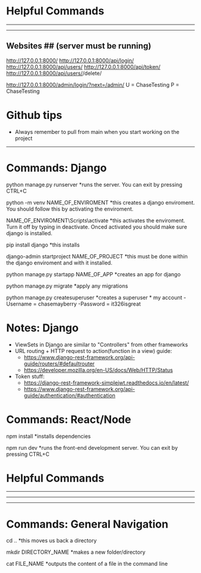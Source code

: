 # Helpful Commands
-------------------
-------------------
## Websites ## (server must be running)
http://127.0.0.1:8000/
http://127.0.0.1:8000/api/login/
http://127.0.0.1:8000/api/users/
http://127.0.0.1:8000/api/token/
http://127.0.0.1:8000/api/users/<id>/delete/

http://127.0.0.1:8000/admin/login/?next=/admin/ 
    U = ChaseTesting
    P = ChaseTesting

# Github tips
- Always remember to pull from main when you start working on the project


-------------------
# Commands: Django
python manage.py runserver
    *runs the server. You can exit by pressing CTRL+C 

python -m venv NAME_OF_ENVIROMENT
    *this creates a django enviroment. You should follow this by activating the enviroment.

NAME_OF_ENVIROMENT\Scripts\activate
    *this activates the enviroment. Turn it off by typing in deactivate. Onced activated you should make sure django is installed.

pip install django
    *this installs

django-admin startproject NAME_OF_PROJECT
    *this must be done within the django enviroment and with it installed. 

python manage.py startapp NAME_OF_APP
    *creates an app for django

python manage.py migrate
    *apply any migrations 

python manage.py createsuperuser
    *creates a superuser
    * my account
    -Username = chasemayberry
    -Password = it326isgreat

# Notes: Django
- ViewSets in Django are similar to "Controllers" from other frameworks
- URL routing + HTTP request to action(function in a view) guide:
    - https://www.django-rest-framework.org/api-guide/routers/#defaultrouter
    - https://developer.mozilla.org/en-US/docs/Web/HTTP/Status
- Token stuff: 
    - https://django-rest-framework-simplejwt.readthedocs.io/en/latest/
    - https://www.django-rest-framework.org/api-guide/authentication/#authentication


# Commands: React/Node
npm install
    *installs dependencies

npm run dev
    *runs the front-end development server. You can exit by pressing CTRL+C



# Helpful Commands
-------------------
-------------------
-------------------
# Commands: General Navigation
cd .. 
    *this moves us back a directory

mkdir DIRECTORY_NAME
    *makes a new folder/directory

cat FILE_NAME
    *outputs the content of a file in the command line




